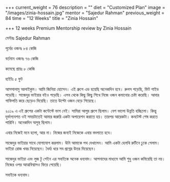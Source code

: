 +++
current_weight = 76
description = ""
diet = "Customized Plan"
image = "/images/zinia-hossain.jpg"
mentor = "Sajedur Rahman"
previous_weight = 84
time = "12 Weeks"
title = "Zinia Hossain"

+++
12 weeks Premium Mentorship review by Zinia Hossain

মেন্টরঃ Sajedur Rahman

পূর্বের ওজনঃ ৮৪ কেজি

বর্তমান ওজনঃ ৭৬ কেজি

কমেছে প্রায়ঃ ৮ কেজি

হাইটঃ ৫ ফুট

আসসালামু আলাইকুম। আমি জিনিয়া হোসেন। এই গ্রুপে এড হয়েছি অনেকদিন হবে। রুলস পড়েছি, ফিট গাইড পড়েছি। সাজেদুর ভাইয়ার বইও পড়েছি। এসব থেকে কিছু কিছু শিখে নিজে ওজন কমানোর চেষ্টা করেছি। আবার গাফিলতি করে ছেড়েও দিয়েছি। তাতে উল্টো ওজন বেড়ে গিয়েছে।

২০১৯ এ এই গ্রুপের একটা কন্টেস্টে ভাগ নেই। সামিরা আপুর গ্রুপে ছিলাম। বেশ ভালো উন্নতি হচ্ছিলো। কিন্তু দূর্ভাগ্যবশত ওই সময়টাতেই আমার জরুরি একটা অপারেশন করাতে হয়। তারপর আরেকটা। কনটেস্ট শেষ করতে পারিনি। অনেকদিন অসুস্থ ছিলাম।

এবার নিজেই মনে হলো, আর না। নিজের জন্যই নিজেকে এবার বদলাতে হবে।

সাজেদুর ভাইয়ার সাথে যোগাযোগ করলাম। উনি আমাকে পথ দেখালেন। আমি একটা হেলথি রুটিনে ঢুকে গেলাম। ভাইয়া রোজ খবর নিয়েছেন। ধৈর্য্য ধরে সব প্রশ্নের উত্তর দিয়েছেন।

সাজেদুর ভাইয়া এবং লুজ টু গেইন এর সবাইকে অনেক ধন্যবাদ। আপনাদের মাধ্যমে আমি শুধু ওজন কমিয়েছি তা নয়। নিজের ওপর আত্মবিশ্বাসও ফিরে পেয়েছি।

সবাইকে ধন্যবাদ।